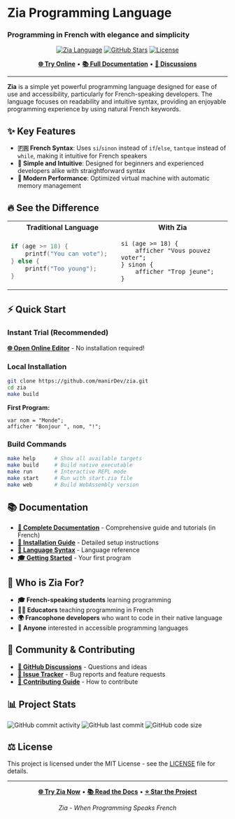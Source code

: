 # Zia Programming Language
### Programming in French with elegance and simplicity

<div align="center">

[![Zia Language](https://img.shields.io/badge/Zia-French%20Programming-blue?style=for-the-badge)](https://manirdev.github.io/zia/zia_docs/)
[![GitHub Stars](https://img.shields.io/github/stars/manirDev/zia?style=for-the-badge)](https://github.com/manirDev/zia/stargazers)
[![License](https://img.shields.io/github/license/manirDev/zia?style=for-the-badge)](LICENSE)

**[🌐 Try Online](https://manirdev.github.io/zia/build_wasm/)** • **[📚 Full Documentation](https://manirdev.github.io/zia/zia_docs/)** • **[💬 Discussions](https://github.com/manirDev/zia/discussions)**

</div>

---

**Zia** is a simple yet powerful programming language designed for ease of use and accessibility, particularly for French-speaking developers. The language focuses on readability and intuitive syntax, providing an enjoyable programming experience by using natural French keywords.

## ✨ Key Features

- **🇫🇷 French Syntax**: Uses `si`/`sinon` instead of `if`/`else`, `tantque` instead of `while`, making it intuitive for French speakers
- **🎯 Simple and Intuitive**: Designed for beginners and experienced developers alike with straightforward syntax
- **🚀 Modern Performance**: Optimized virtual machine with automatic memory management

## 🔥 See the Difference

<table>
<tr>
<th width="50%">Traditional Language</th>
<th width="50%">With Zia</th>
</tr>
<tr>
<td>

```c
if (age >= 18) {
    printf("You can vote");
} else {
    printf("Too young");
}
```

</td>
<td>

```zia
si (age >= 18) {
    afficher "Vous pouvez voter";
} sinon {
    afficher "Trop jeune";
}
```

</td>
</tr>
</table>

## ⚡ Quick Start

### Instant Trial (Recommended)
**[🌐 Open Online Editor](https://manirdev.github.io/zia/build_wasm/)** - No installation required!

### Local Installation
```bash
git clone https://github.com/manirDev/zia.git
cd zia
make build
```

**First Program:**
```zia
var nom = "Monde";
afficher "Bonjour ", nom, "!";
```

### Build Commands
```bash
make help      # Show all available targets
make build     # Build native executable  
make run       # Interactive REPL mode
make start     # Run with start.zia file
make web       # Build WebAssembly version
```

## 📚 Documentation

- **[📖 Complete Documentation](https://manirdev.github.io/zia/zia_docs/)** - Comprehensive guide and tutorials (in French)
- **[🚀 Installation Guide](https://manirdev.github.io/zia/zia_docs/installation/)** - Detailed setup instructions
- **[📝 Language Syntax](https://manirdev.github.io/zia/zia_docs/syntax/)** - Language reference
- **[🎓 Getting Started](https://manirdev.github.io/zia/zia_docs/first-step/)** - Your first program

## 🎯 Who is Zia For?

- **🎓 French-speaking students** learning programming
- **👨‍🏫 Educators** teaching programming in French
- **🌍 Francophone developers** who want to code in their native language
- **🤝 Anyone** interested in accessible programming languages

## 🤝 Community & Contributing

- **[💬 GitHub Discussions](https://github.com/manirDev/zia/discussions)** - Questions and ideas
- **[🐛 Issue Tracker](https://github.com/manirDev/zia/issues)** - Bug reports and feature requests
- **[🔧 Contributing Guide](https://manirdev.github.io/zia/zia_docs/contributing/)** - How to contribute

## 📊 Project Stats

![GitHub commit activity](https://img.shields.io/github/commit-activity/m/manirDev/zia)
![GitHub last commit](https://img.shields.io/github/last-commit/manirDev/zia)
![GitHub code size](https://img.shields.io/github/languages/code-size/manirDev/zia)

## ⚖️ License

This project is licensed under the MIT License - see the [LICENSE](LICENSE) file for details.

---

<div align="center">

**[🌐 Try Zia Now](https://manirdev.github.io/zia/build_wasm/)** • **[📚 Read the Docs](https://manirdev.github.io/zia/zia_docs/)** • **[⭐ Star the Project](https://github.com/manirDev/zia)**

*Zia - When Programming Speaks French*

</div>
